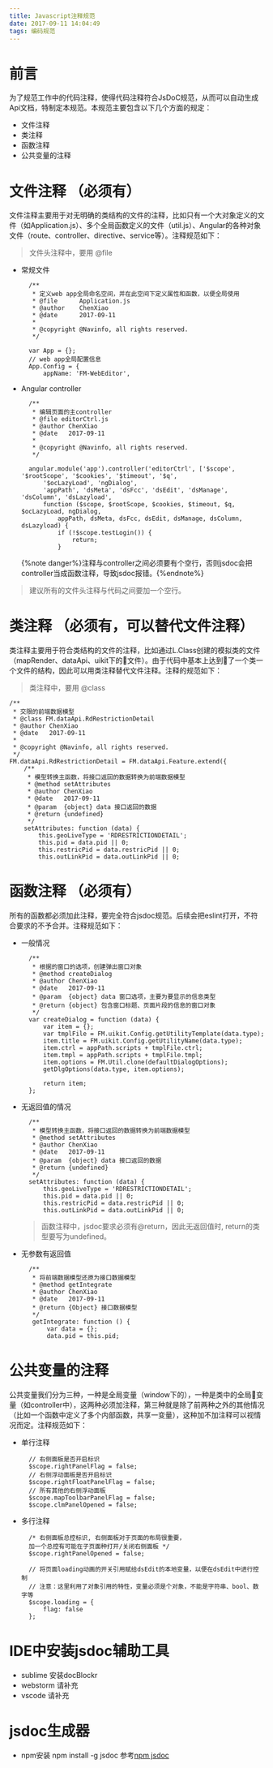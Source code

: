 ```yaml
---
title: Javascript注释规范
date: 2017-09-11 14:04:49
tags: 编码规范
---
```

# 前言
为了规范工作中的代码注释，使得代码注释符合JsDoC规范，从而可以自动生成Api文档，特制定本规范。本规范主要包含以下几个方面的规定：
+ 文件注释
+ 类注释
+ 函数注释
+ 公共变量的注释

# 文件注释 （必须有）
文件注释主要用于对无明确的类结构的文件的注释，比如只有一个大对象定义的文件（如Application.js）、多个全局函数定义的文件（util.js）、Angular的各种对象文件（route、controller、directive、service等）。注释规范如下：
> 文件头注释中，要用 @file

+ 常规文件

        /**
         * 定义web app全局命名空间，并在此空间下定义属性和函数，以便全局使用
         * @file      Application.js
         * @author    ChenXiao
         * @date      2017-09-11
         *
         * @copyright @Navinfo, all rights reserved.
         */

        var App = {};
        // web app全局配置信息
        App.Config = {
            appName: 'FM-WebEditor',

+ Angular controller

        /**
         * 编辑页面的主controller
         * @file editorCtrl.js
         * @author ChenXiao
         * @date   2017-09-11
         *
         * @copyright @Navinfo, all rights reserved.
         */

        angular.module('app').controller('editorCtrl', ['$scope', '$rootScope', '$cookies', '$timeout', '$q',
            '$ocLazyLoad', 'ngDialog',
            'appPath', 'dsMeta', 'dsFcc', 'dsEdit', 'dsManage', 'dsColumn', 'dsLazyload',
            function ($scope, $rootScope, $cookies, $timeout, $q, $ocLazyLoad, ngDialog,
                appPath, dsMeta, dsFcc, dsEdit, dsManage, dsColumn, dsLazyload) {
                if (!$scope.testLogin()) {
                    return;
                }

    {%note danger%}注释与controller之间必须要有个空行，否则jsdoc会把controller当成函数注释，导致jsdoc报错。{%endnote%}

> 建议所有的文件头注释与代码之间要加一个空行。

# 类注释 （必须有，可以替代文件注释）
类注释主要用于符合类结构的文件的注释，比如通过L.Class创建的模拟类的文件（mapRender、dataApi、uikit下的文件）。由于代码中基本上达到了一个类一个文件的结构，因此可以用类注释替代文件注释。注释的规范如下：
> 类注释中，要用 @class

    /**
     * 交限的前端数据模型
     * @class FM.dataApi.RdRestrictionDetail
     * @author ChenXiao
     * @date   2017-09-11
     *
     * @copyright @Navinfo, all rights reserved.
     */
    FM.dataApi.RdRestrictionDetail = FM.dataApi.Feature.extend({
        /**
         * 模型转换主函数，将接口返回的数据转换为前端数据模型
         * @method setAttributes
         * @author ChenXiao
         * @date   2017-09-11
         * @param  {object} data 接口返回的数据
         * @return {undefined}
         */
        setAttributes: function (data) {
            this.geoLiveType = 'RDRESTRICTIONDETAIL';
            this.pid = data.pid || 0;
            this.restricPid = data.restricPid || 0;
            this.outLinkPid = data.outLinkPid || 0;
# 函数注释 （必须有）
所有的函数都必须加此注释，要完全符合jsdoc规范。后续会把eslint打开，不符合要求的不予合并。注释规范如下：
+ 一般情况

        /**
         * 根据的窗口的选项，创建弹出窗口对象
         * @method createDialog
         * @author ChenXiao
         * @date   2017-09-11
         * @param  {object} data 窗口选项，主要为要显示的信息类型
         * @return {object} 包含窗口标题、页面片段的信息的窗口对象
         */
        var createDialog = function (data) {
            var item = {};
            var tmplFile = FM.uikit.Config.getUtilityTemplate(data.type);
            item.title = FM.uikit.Config.getUtilityName(data.type);
            item.ctrl = appPath.scripts + tmplFile.ctrl;
            item.tmpl = appPath.scripts + tmplFile.tmpl;
            item.options = FM.Util.clone(defaultDialogOptions);
            getDlgOptions(data.type, item.options);

            return item;
        };

+ 无返回值的情况

        /**
         * 模型转换主函数，将接口返回的数据转换为前端数据模型
         * @method setAttributes
         * @author ChenXiao
         * @date   2017-09-11
         * @param  {object} data 接口返回的数据
         * @return {undefined}
         */
        setAttributes: function (data) {
            this.geoLiveType = 'RDRESTRICTIONDETAIL';
            this.pid = data.pid || 0;
            this.restricPid = data.restricPid || 0;
            this.outLinkPid = data.outLinkPid || 0;
    
    > 函数注释中，jsdoc要求必须有@return，因此无返回值时, return的类型要写为undefined。

+ 无参数有返回值

        /**
         * 将前端数据模型还原为接口数据模型
         * @method getIntegrate
         * @author ChenXiao
         * @date   2017-09-11
         * @return {Object} 接口数据模型
         */
         getIntegrate: function () {
             var data = {};
             data.pid = this.pid;
# 公共变量的注释
公共变量我们分为三种，一种是全局变量（window下的），一种是类中的全局变量（如controller中），这两种必须加注释，第三种就是除了前两种之外的其他情况（比如一个函数中定义了多个内部函数，共享一变量），这种加不加注释可以视情况而定。注释规范如下：
+ 单行注释

        // 右侧面板是否开启标识
        $scope.rightPanelFlag = false;
        // 右侧浮动面板是否开启标识
        $scope.rightFloatPanelFlag = false;
        // 所有其他的右侧浮动面板
        $scope.mapToolbarPanelFlag = false;
        $scope.clmPanelOpened = false;

+ 多行注释

        /* 右侧面板总控标识, 右侧面板对于页面的布局很重要，
        加一个总控有可能在子页面种打开/关闭右侧面板 */
        $scope.rightPanelOpened = false;

        // 将页面loading动画的开关引用赋给dsEdit的本地变量，以便在dsEdit中进行控制
        // 注意：这里利用了对象引用的特性，变量必须是个对象，不能是字符串、bool、数字等
        $scope.loading = {
            flag: false
        };

# IDE中安装jsdoc辅助工具
+ sublime
安装docBlockr
+ webstorm
请补充
+ vscode
请补充

# jsdoc生成器
+ npm安装
        npm install -g jsdoc
参考[npm jsdoc](https://www.npmjs.com/package/jsdoc)
